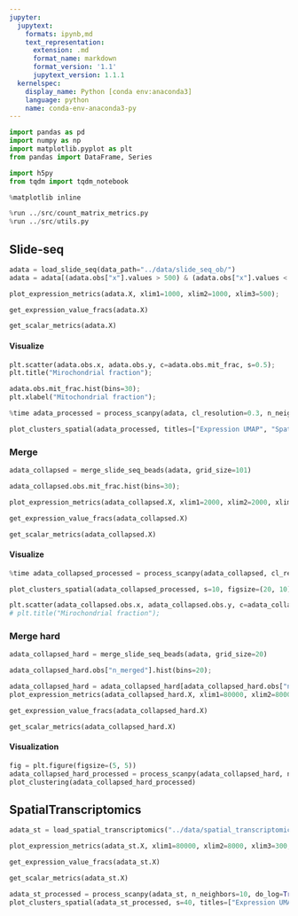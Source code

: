 ```yaml
---
jupyter:
  jupytext:
    formats: ipynb,md
    text_representation:
      extension: .md
      format_name: markdown
      format_version: '1.1'
      jupytext_version: 1.1.1
  kernelspec:
    display_name: Python [conda env:anaconda3]
    language: python
    name: conda-env-anaconda3-py
---
```


```python init_cell=true run_control={"read_only": false, "frozen": false}
import pandas as pd
import numpy as np
import matplotlib.pyplot as plt
from pandas import DataFrame, Series

import h5py
from tqdm import tqdm_notebook

%matplotlib inline

%run ../src/count_matrix_metrics.py
%run ../src/utils.py
```

## Slide-seq

```python run_control={"read_only": false, "frozen": false}
adata = load_slide_seq(data_path="../data/slide_seq_ob/")
adata = adata[(adata.obs["x"].values > 500) & (adata.obs["x"].values < 5000) & (adata.obs["y"].values > 800)]
```

```python run_control={"read_only": false, "frozen": false}
plot_expression_metrics(adata.X, xlim1=1000, xlim2=1000, xlim3=500);
```

```python run_control={"read_only": false, "frozen": false}
get_expression_value_fracs(adata.X)
```

```python run_control={"read_only": false, "frozen": false}
get_scalar_metrics(adata.X)
```

#### Visualize

```python run_control={"read_only": false, "frozen": false}
plt.scatter(adata.obs.x, adata.obs.y, c=adata.obs.mit_frac, s=0.5);
plt.title("Mirochondrial fraction");
```

```python run_control={"read_only": false, "frozen": false}
adata.obs.mit_frac.hist(bins=30);
plt.xlabel("Mitochondrial fraction");
```

```python run_control={"read_only": false, "frozen": false}
%time adata_processed = process_scanpy(adata, cl_resolution=0.3, n_neighbors=10)
```

```python
plot_clusters_spatial(adata_processed, titles=["Expression UMAP", "Spatial position"])
```

### Merge

```python run_control={"read_only": false, "frozen": false}
adata_collapsed = merge_slide_seq_beads(adata, grid_size=101)
```

```python run_control={"read_only": false, "frozen": false}
adata_collapsed.obs.mit_frac.hist(bins=30);
```

```python run_control={"read_only": false, "frozen": false}
plot_expression_metrics(adata_collapsed.X, xlim1=2000, xlim2=2000, xlim3=500);
```

```python run_control={"read_only": false, "frozen": false}
get_expression_value_fracs(adata_collapsed.X)
```

```python run_control={"read_only": false, "frozen": false}
get_scalar_metrics(adata_collapsed.X)
```

#### Visualize

```python run_control={"read_only": false, "frozen": false}
%time adata_collapsed_processed = process_scanpy(adata_collapsed, cl_resolution=0.4)
```

```python run_control={"read_only": false, "frozen": false}
plot_clusters_spatial(adata_collapsed_processed, s=10, figsize=(20, 10), titles=["Expression UMAP", "Spatial position"])
```

```python run_control={"read_only": false, "frozen": false}
plt.scatter(adata_collapsed.obs.x, adata_collapsed.obs.y, c=adata_collapsed[:,"Pbx1"].X, s=2);
# plt.title("Mirochondrial fraction");
```

<!-- #region {"run_control": {"read_only": false, "frozen": false}} -->
### Merge hard
<!-- #endregion -->

```python run_control={"read_only": false, "frozen": false}
adata_collapsed_hard = merge_slide_seq_beads(adata, grid_size=20)
```

```python run_control={"read_only": false, "frozen": false}
adata_collapsed_hard.obs["n_merged"].hist(bins=20);
```

```python run_control={"read_only": false, "frozen": false}
adata_collapsed_hard = adata_collapsed_hard[adata_collapsed_hard.obs["n_merged"].values > 25,:]
plot_expression_metrics(adata_collapsed_hard.X, xlim1=80000, xlim2=8000, xlim3=300);
```

```python run_control={"read_only": false, "frozen": false}
get_expression_value_fracs(adata_collapsed_hard.X)
```

```python run_control={"read_only": false, "frozen": false}
get_scalar_metrics(adata_collapsed_hard.X)
```

#### Visualization

```python run_control={"read_only": false, "frozen": false}
fig = plt.figure(figsize=(5, 5))
adata_collapsed_hard_processed = process_scanpy(adata_collapsed_hard, n_neighbors=10, do_log=True, n_od_genes=1000)
plot_clustering(adata_collapsed_hard_processed)
```

## SpatialTranscriptomics

```python run_control={"read_only": false, "frozen": false}
adata_st = load_spatial_transcriptomics("../data/spatial_transcriptomics_ob/Rep1_MOB_count_matrix-1.tsv")
```

```python run_control={"read_only": false, "frozen": false}
plot_expression_metrics(adata_st.X, xlim1=80000, xlim2=8000, xlim3=300, figsize=(15, 3));
```

```python run_control={"read_only": false, "frozen": false}
get_expression_value_fracs(adata_st.X)
```

```python run_control={"read_only": false, "frozen": false}
get_scalar_metrics(adata_st.X)
```

```python
adata_st_processed = process_scanpy(adata_st, n_neighbors=10, do_log=True, n_od_genes=1000)
plot_clusters_spatial(adata_st_processed, s=40, titles=["Expression UMAP", "Spatial position"])
```
